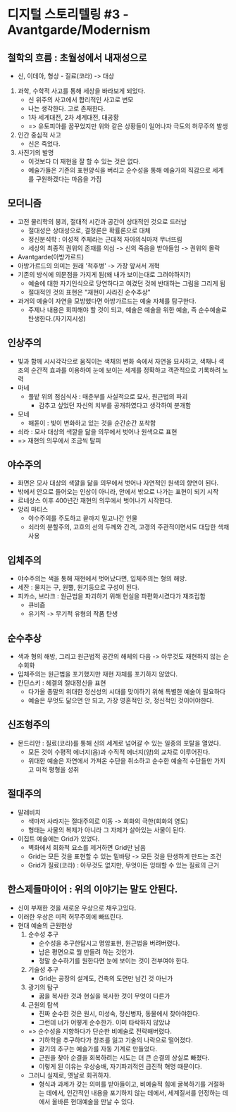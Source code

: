 # 디지털 스토리텔링 #3 - Avantgarde/Modernism
## 철학의 흐름 : 초월성에서 내재성으로
- 신, 이데아, 형상 - 질료(코라) -> 대상
1. 과학, 수학적 사고를 통해 세상을 바라보게 되었다.
    - 신 위주의 사고에서 합리적인 사고로 변모
    - 나는 생각한다. 고로 존재한다.
    - 1차 세계대전, 2차 세계대전, 대공황
    - => 유토피아를 꿈꾸었지만 위와 같은 상황들이 일어나자 극도의 허무주의 발생
2. 인간 중심적 사고
    - 신은 죽었다.
3. 사진기의 발명
    - 이것보다 더 재현을 잘 할 수 있는 것은 없다.
    - 예술가들은 기존의 표현양식을 버리고 순수성을 통해 예술가의 직감으로 세계를 구원하겠다는 마음을 가짐
## 모더니즘
- 고전 물리학의 붕괴, 절대적 시간과 공간이 상대적인 것으로 드러남
    - 절대성은 상대성으로, 결정론은 확률론으로 대체
    - 정신분석학 : 이성적 주체라는 근대적 자아의식마저 무너뜨림
    - 세상의 최종적 권위의 존재를 의심 -> 신의 죽음을 받아들임 -> 권위의 몰락
- Avantgarde(아방가르드)
- 아방가르드의 의미는 원래 '척후병' -> 가장 앞서서 개혁
- 기존의 방식에 의문점을 가지게 됨(왜 내가 보이는대로 그려야하지?)
    - 예술에 대한 자기인식으로 당연하다고 여겼던 것에 반대하는 그림을 그리게 됨
    - 절대적인 것의 표현은 "재현이 사라진 순수추상"
- 과거의 예술이 자연을 모방했다면 아방가르드는 예술 자체를 탐구한다.
    - 주제나 내용은 회피해야 할 것이 되고, 예술은 예술을 위한 예술, 즉 순수예술로 탄생한다.(자기지시성)
## 인상주의
- 빛과 함께 시시각각으로 움직이는 색채의 변화 속에서 자연을 묘사하고, 색채나 색조의 순간적 효과를 이용하여 눈에 보이는 세계를 정확하고 객관적으로 기록하려 노력
- 마네
    - 풀밭 위의 점심식사 : 매춘부를 사실적으로 묘사, 원근법의 파괴
        - 감추고 싶었던 자신의 치부를 공개하였다고 생각하여 분개함
- 모네
    - 해돋이 : 빛이 변화하고 있는 것을 순간순간 포착함
- 쇠라 : 모사 대상의 색깔을 닮을 의무에서 벗어나 원색으로 표현
- => 재현의 의무에서 조금씩 탈피
## 야수주의
- 화면은 모사 대상의 색깔을 닮을 의무에서 벗어나 자연적인 원색의 향연이 된다.
- 밖에서 안으로 들어오는 인상이 아니라, 안에서 밖으로 나가는 표현이 되기 시작
- 르네상스 이후 400년간 재현의 의무에서 벗어나기 시작한다.
- 앙리 마티스
    - 야수주의를 주도하고 끝까지 밀고나간 인물
    - 쇠라의 분할주의, 고흐의 선의 두께와 간격, 고갱의 주관적이면서도 대담한 색채 사용
## 입체주의
- 야수주의는 색을 통해 재현에서 벗어났다면, 입체주의는 형의 해방.
- 세잔 : 물치는 구, 원뿔, 원기둥으로 구성이 된다.
- 피카소, 브라크 : 원근법을 파괴하기 위해 현실을 파편화시켰다가 재조립함
    - 큐비즘
    - 유기적 -> 무기적 유형의 작품 탄생
## 순수추상
- 색과 형의 해방, 그리고 원근법적 공간의 해체의 다음 -> 아무것도 재현하지 않는 순수회화
- 입체주의는 원근법을 포기했지만 재현 자체를 포기하지 않았다.
- 칸딘스키 : 헤겔의 절대정신을 표현
    - 다가올 종말의 위대한 정신성의 시대를 맞이하기 위해 특별한 예술이 필요하다
    - 예술은 무엇도 닮으면 안 되고, 가장 영혼적인 것, 정신적인 것이어야한다.
## 신조형주의
- 몬드리안 : 질료(코라)를 통해 신의 세계로 넘어갈 수 있는 일종의 포탈을 열었다.
    - 모든 것이 수평적 에너지(음)과 수직적 에너지(양)의 교차로 이루어진다.
    - 위대한 예술은 자연에서 가져온 수단을 취소하고 순수한 예술적 수단들만 가지고 미적 평형을 성취
## 절대주의
- 말레비치
    - 색마저 사라지는 절대주의로 이동 -> 회화의 극한(회화의 영도)
    - 형태는 사물의 복제가 아니라 그 자체가 살아있는 사물이 된다.
- 이집트 예술에는 Grid가 있었다.
    - 벽화에서 회화적 요소를 제거하면 Grid만 남음
    - Grid는 모든 것을 표현할 수 있는 밑바탕 -> 모든 것을 탄생하게 만드는 조건
    - Grid가 질료(코라) : 아무것도 없지만, 무엇이든 잉태할 수 있는 질료의 근거
## 한스제들마이어 : 위의 이야기는 말도 안된다.
- 신이 부재한 것을 새로운 우상으로 채우고있다.
- 이러한 우상은 미적 허무주의에 빠뜨린다.
- 현대 예술의 근원현상
    1. 순수성 추구 
        - 순수성을 추구한답시고 명암표현, 원근법을 버려버렸다.
        - 남은 평면으로 뭘 만들려 하는 것인가.
        - 정말 순수하기를 원한다면 눈에 보이는 것이 전부여야 한다.
    2. 기술성 추구
        - Grid는 공장의 설계도, 건축의 도면만 남긴 것 아닌가
    3. 광기의 탐구
        - 꿈을 복사한 것과 현실을 복사한 것이 무엇이 다른가
    4. 근원의 탐색
        - 진짜 순수한 것은 원시, 미성숙, 정신병자, 동물에서 찾아야한다.
        - 그런데 너가 어떻게 순수한가. 이미 타락하지 않았냐
    - => 순수성을 지향하다가 단순한 비예술로 전락해버렸다.
        - 기하학을 추구하다가 창조를 잃고 기술의 나락으로 떨어졌다.
        - 광기의 추구는 예술가를 자동 기계로 만들었다.
        - 근원을 찾아 순결을 회복하려는 시도는 더 큰 순결의 상실로 빠졌다.
        - 이렇게 된 이유는 우상숭배, 자기파괴적인 급진적 혁명 때문이다.
    - 그러니 실제로, 옛날로 회귀하자.
        - 형식과 과제가 갖는 의미를 받아들이고, 비예술적 힘에 굴복하기를 거절하는 데에서, 인간적인 내용을 포기하지 않는 데에서, 세계질서를 인정하는 데에서 올바른 현대예술을 만날 수 있다. 
